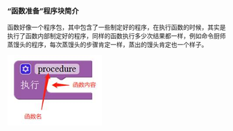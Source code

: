 ### “函数准备”程序块简介

函数好像一个程序包，其中包含了一些制定好的程序，在执行函数的时候，其实是执行了函数内部制定好的程序，同样的函数执行多少次结果都一样，例如命令厨师蒸馒头的程序，每次蒸馒头的步骤肯定一样，蒸出的馒头肯定也一个样子。

![图2.10-1](/assets/image184.jpg)

